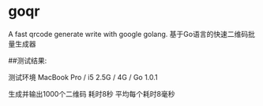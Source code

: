 goqr
====

A fast qrcode generate write with google golang.
基于Go语言的快速二维码批量生成器

##测试结果:

测试环境 MacBook Pro / i5 2.5G / 4G / Go 1.0.1

生成并输出1000个二维码 耗时8秒 平均每个耗时8毫秒
